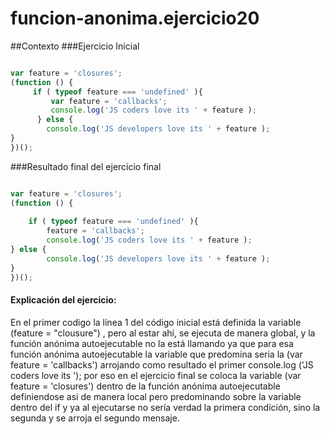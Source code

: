 # funcion-anonima.ejercicio20

##Contexto
###Ejercicio Inicial
```javascript

var feature = 'closures'; 
(function () {     
     if ( typeof feature === 'undefined' ){         
         var feature = 'callbacks';         
         console.log('JS coders love its ' + feature );     
      } else {         
        console.log('JS developers love its ' + feature );     
} 
})();
```
###Resultado final del ejercicio final 
```javascript

var feature = 'closures'; 
(function () {  
    
    if ( typeof feature === 'undefined' ){         
        feature = 'callbacks';         
        console.log('JS coders love its ' + feature );     
} else {         
        console.log('JS developers love its ' + feature );     
} 
})();
```
#### Explicación del ejercicio:

En el primer codigo  la línea 1 del código inicial está definida la variable (feature = "clousure") , pero al estar ahí, se ejecuta de manera global, y la función anónima autoejecutable no la está llamando ya que para esa función anónima autoejecutable la variable que predomina seria la  (var feature = 'callbacks') arrojando como resultado el primer console.log ('JS coders love its '); por eso en el ejercicio final se coloca la variable (var feature = 'closures') dentro de la función anónima autoejecutable definiendose asi de manera local pero predominando sobre la variable dentro del if  y ya  al ejecutarse no sería verdad la primera condición, sino la segunda y  se arroja el segundo mensaje.

